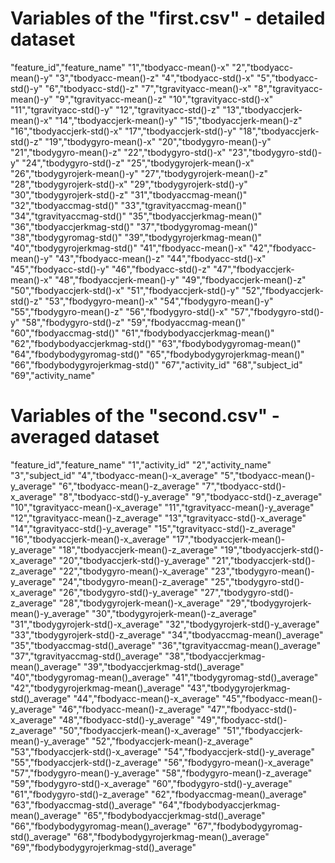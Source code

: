 # Variables of the "first.csv" - detailed dataset

"feature_id","feature_name"
"1","tbodyacc-mean()-x"
"2","tbodyacc-mean()-y"
"3","tbodyacc-mean()-z"
"4","tbodyacc-std()-x"
"5","tbodyacc-std()-y"
"6","tbodyacc-std()-z"
"7","tgravityacc-mean()-x"
"8","tgravityacc-mean()-y"
"9","tgravityacc-mean()-z"
"10","tgravityacc-std()-x"
"11","tgravityacc-std()-y"
"12","tgravityacc-std()-z"
"13","tbodyaccjerk-mean()-x"
"14","tbodyaccjerk-mean()-y"
"15","tbodyaccjerk-mean()-z"
"16","tbodyaccjerk-std()-x"
"17","tbodyaccjerk-std()-y"
"18","tbodyaccjerk-std()-z"
"19","tbodygyro-mean()-x"
"20","tbodygyro-mean()-y"
"21","tbodygyro-mean()-z"
"22","tbodygyro-std()-x"
"23","tbodygyro-std()-y"
"24","tbodygyro-std()-z"
"25","tbodygyrojerk-mean()-x"
"26","tbodygyrojerk-mean()-y"
"27","tbodygyrojerk-mean()-z"
"28","tbodygyrojerk-std()-x"
"29","tbodygyrojerk-std()-y"
"30","tbodygyrojerk-std()-z"
"31","tbodyaccmag-mean()"
"32","tbodyaccmag-std()"
"33","tgravityaccmag-mean()"
"34","tgravityaccmag-std()"
"35","tbodyaccjerkmag-mean()"
"36","tbodyaccjerkmag-std()"
"37","tbodygyromag-mean()"
"38","tbodygyromag-std()"
"39","tbodygyrojerkmag-mean()"
"40","tbodygyrojerkmag-std()"
"41","fbodyacc-mean()-x"
"42","fbodyacc-mean()-y"
"43","fbodyacc-mean()-z"
"44","fbodyacc-std()-x"
"45","fbodyacc-std()-y"
"46","fbodyacc-std()-z"
"47","fbodyaccjerk-mean()-x"
"48","fbodyaccjerk-mean()-y"
"49","fbodyaccjerk-mean()-z"
"50","fbodyaccjerk-std()-x"
"51","fbodyaccjerk-std()-y"
"52","fbodyaccjerk-std()-z"
"53","fbodygyro-mean()-x"
"54","fbodygyro-mean()-y"
"55","fbodygyro-mean()-z"
"56","fbodygyro-std()-x"
"57","fbodygyro-std()-y"
"58","fbodygyro-std()-z"
"59","fbodyaccmag-mean()"
"60","fbodyaccmag-std()"
"61","fbodybodyaccjerkmag-mean()"
"62","fbodybodyaccjerkmag-std()"
"63","fbodybodygyromag-mean()"
"64","fbodybodygyromag-std()"
"65","fbodybodygyrojerkmag-mean()"
"66","fbodybodygyrojerkmag-std()"
"67","activity_id"
"68","subject_id"
"69","activity_name"

# Variables of the "second.csv" - averaged dataset

"feature_id","feature_name"
"1","activity_id"
"2","activity_name"
"3","subject_id"
"4","tbodyacc-mean()-x_average"
"5","tbodyacc-mean()-y_average"
"6","tbodyacc-mean()-z_average"
"7","tbodyacc-std()-x_average"
"8","tbodyacc-std()-y_average"
"9","tbodyacc-std()-z_average"
"10","tgravityacc-mean()-x_average"
"11","tgravityacc-mean()-y_average"
"12","tgravityacc-mean()-z_average"
"13","tgravityacc-std()-x_average"
"14","tgravityacc-std()-y_average"
"15","tgravityacc-std()-z_average"
"16","tbodyaccjerk-mean()-x_average"
"17","tbodyaccjerk-mean()-y_average"
"18","tbodyaccjerk-mean()-z_average"
"19","tbodyaccjerk-std()-x_average"
"20","tbodyaccjerk-std()-y_average"
"21","tbodyaccjerk-std()-z_average"
"22","tbodygyro-mean()-x_average"
"23","tbodygyro-mean()-y_average"
"24","tbodygyro-mean()-z_average"
"25","tbodygyro-std()-x_average"
"26","tbodygyro-std()-y_average"
"27","tbodygyro-std()-z_average"
"28","tbodygyrojerk-mean()-x_average"
"29","tbodygyrojerk-mean()-y_average"
"30","tbodygyrojerk-mean()-z_average"
"31","tbodygyrojerk-std()-x_average"
"32","tbodygyrojerk-std()-y_average"
"33","tbodygyrojerk-std()-z_average"
"34","tbodyaccmag-mean()_average"
"35","tbodyaccmag-std()_average"
"36","tgravityaccmag-mean()_average"
"37","tgravityaccmag-std()_average"
"38","tbodyaccjerkmag-mean()_average"
"39","tbodyaccjerkmag-std()_average"
"40","tbodygyromag-mean()_average"
"41","tbodygyromag-std()_average"
"42","tbodygyrojerkmag-mean()_average"
"43","tbodygyrojerkmag-std()_average"
"44","fbodyacc-mean()-x_average"
"45","fbodyacc-mean()-y_average"
"46","fbodyacc-mean()-z_average"
"47","fbodyacc-std()-x_average"
"48","fbodyacc-std()-y_average"
"49","fbodyacc-std()-z_average"
"50","fbodyaccjerk-mean()-x_average"
"51","fbodyaccjerk-mean()-y_average"
"52","fbodyaccjerk-mean()-z_average"
"53","fbodyaccjerk-std()-x_average"
"54","fbodyaccjerk-std()-y_average"
"55","fbodyaccjerk-std()-z_average"
"56","fbodygyro-mean()-x_average"
"57","fbodygyro-mean()-y_average"
"58","fbodygyro-mean()-z_average"
"59","fbodygyro-std()-x_average"
"60","fbodygyro-std()-y_average"
"61","fbodygyro-std()-z_average"
"62","fbodyaccmag-mean()_average"
"63","fbodyaccmag-std()_average"
"64","fbodybodyaccjerkmag-mean()_average"
"65","fbodybodyaccjerkmag-std()_average"
"66","fbodybodygyromag-mean()_average"
"67","fbodybodygyromag-std()_average"
"68","fbodybodygyrojerkmag-mean()_average"
"69","fbodybodygyrojerkmag-std()_average"